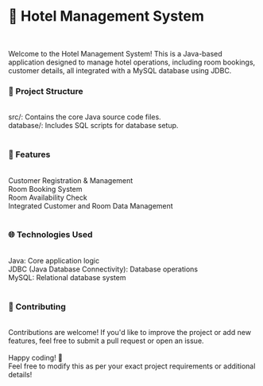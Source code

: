 <h1>🏨 Hotel Management System</h1><br>

Welcome to the Hotel Management System! This is a Java-based application designed to manage hotel operations, including room bookings, customer details, all integrated with a MySQL database using JDBC.
<br>

<h3>📂 Project Structure</h3><br>
src/: Contains the core Java source code files.<br>
database/: Includes SQL scripts for database setup.<br>
<br>
<h3>🚀 Features</h3><br>
Customer Registration & Management<br>
Room Booking System<br>
Room Availability Check<br>
Integrated Customer and Room Data Management<br>
<br>
<h3>🌐 Technologies Used</h3><br>
Java: Core application logic<br>
JDBC (Java Database Connectivity): Database operations<br>
MySQL: Relational database system<br>
<br>
<h3>🤝 Contributing</h3><br>
Contributions are welcome! If you'd like to improve the project or add new features, feel free to submit a pull request or open an issue.<br>
<br>
Happy coding! 🎉
<br>
Feel free to modify this as per your exact project requirements or additional details!
